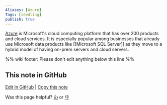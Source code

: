 ```yaml
---
Aliases: [Azure]
Tags: [seedling]
publish: true
---
```


[Azure](https://azure.microsoft.com/) is Microsoft's cloud computing platform that has over 200 products and cloud services. It is especially popular among businesses that already use Microsoft data products like [[Microsoft SQL Server]] as they move to a hybrid model of having on-prem servers and cloud servers.

%% wiki footer: Please don't edit anything below this line %%

## This note in GitHub

<span class="git-footer">[Edit In GitHub](https://github.dev/data-engineering-community/data-engineering-wiki/blob/main/Tools/Microsoft%20Azure.md "git-hub-edit-note") | [Copy this note](https://raw.githubusercontent.com/data-engineering-community/data-engineering-wiki/main/Tools/Microsoft%20Azure.md "git-hub-copy-note")</span>

<span class="git-footer">Was this page helpful?
[👍](https://tally.so/r/mOaxjk?rating=Yes&url=https://dataengineering.wiki/Tools/Microsoft+Azure) or [👎](https://tally.so/r/mOaxjk?rating=No&url=https://dataengineering.wiki/Tools/Microsoft+Azure)</span>
